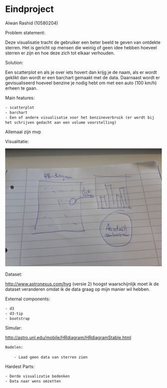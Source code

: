 # Eindproject

Alwan Rashid (10580204)


Problem statement:

Deze visualisatie tracht de gebruiker een beter beeld te geven van ontdekte sterren. Het is gericht op mensen die weinig of geen idee hebben hoeveel sterren er zijn en hoe deze zich tot elkaar verhouden.

Solution:

Een scatterplot en als je over iets hovert dan krijg je de naam, als er wordt geklikt dan wordt er een barchart gemaakt met de data. Daarnaast wordt er gevisualiseerd hoeveel benzine je nodig hebt om met een auto (100 km/h) erheen te gaan.

Main features:

	- scatterplot
	- barchart
	- Een of andere visualisatie voor het benzineverbruik (er wordt bij het schrijven gedacht aan een volume voorstelling)

Allemaal zijn mvp

Visualitatie:

![](doc/proposal.jpg)

Dataset:

http://www.astronexus.com/hyg (versie 2)
hoogst waarschijnlijk moet ik de dataset veranderen omdat ik de data graag op mijn manier wil hebben.

External components:

	- d3
	- d3-tip
	- bootstrap

Simular:

http://astro.unl.edu/mobile/HRdiagram/HRdiagramStable.html

	Nadelen:

		- Laad geen data van sterren zien


Hardest Parts:

	- Derde visualizatie bedenken
	- Data naar wens omzetten